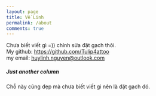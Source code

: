 ```yaml
---
layout: page
title: Về Linh
permalink: /about
comments: true
---
```


<div class="row justify-content-between">
<div class="col-md-8 pr-5">    

Chưa biết viết gì =)) chỉnh sửa đặt gạch thôi.
<br>
My github: https://github.com/Tulip4attoo
<br>
my email: huylinh.nguyen@outlook.com
</div>

<div class="col-md-4">
    
<div class="sticky-top sticky-top-80">
<h5>Just another column</h5>

Chỗ này cũng đẹp mà chưa biết viết gì nên là đặt gạch đó.
</div>
</div>
</div>

